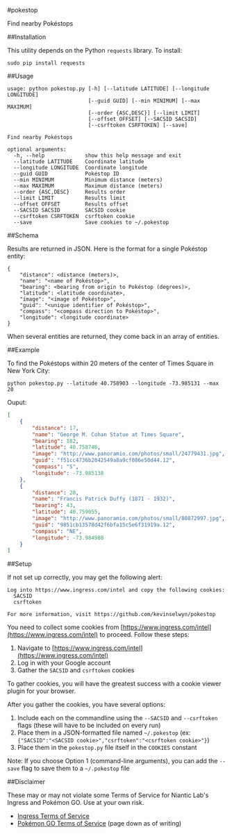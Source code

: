 #pokestop

Find nearby Pokéstops

##Installation

This utility depends on the Python `requests` library. To install:

```
sudo pip install requests
```

##Usage

```
usage: python pokestop.py [-h] [--latitude LATITUDE] [--longitude LONGITUDE]
                          [--guid GUID] [--min MINIMUM] [--max MAXIMUM]
                          [--order {ASC,DESC}] [--limit LIMIT]
                          [--offset OFFSET] [--SACSID SACSID]
                          [--csrftoken CSRFTOKEN] [--save]

Find nearby Pokéstops

optional arguments:
  -h, --help             show this help message and exit
  --latitude LATITUDE    Coordinate latitude
  --longitude LONGITUDE  Coordinate longitude
  --guid GUID            Pokéstop ID
  --min MINIMUM          Minimum distance (meters)
  --max MAXIMUM          Maximum distance (meters)
  --order {ASC,DESC}     Results order
  --limit LIMIT          Results limit
  --offset OFFSET        Results offset
  --SACSID SACSID        SACSID cookie
  --csrftoken CSRFTOKEN  csrftoken cookie
  --save                 Save cookies to ~/.pokestop
```

##Schema

Results are returned in JSON. Here is the format for a single Pokéstop entity:

```
{
    "distance": <distance (meters)>,
    "name": "<name of Pokéstop>",
    "bearing": <bearing from origin to Pokéstop (degrees)>,
    "latitude": <latitude coordinate>,
    "image": "<image of Pokéstop>",
    "guid": "<unique identifier of Pokéstop>",
    "compass": "<compass direction to Pokéstop>",
    "longitude": <longitude coordinate>
}
```

When several entities are returned, they come back in an array of entities.

##Example

To find the Pokéstops within 20 meters of the center of Times Square in New York City:

```
python pokestop.py --latitude 40.758903 --longitude -73.985131 --max 20
```

Ouput:

```json
[
    {
        "distance": 17, 
        "name": "George M. Cohan Statue at Times Square", 
        "bearing": 182, 
        "latitude": 40.758746, 
        "image": "http://www.panoramio.com/photos/small/24779431.jpg", 
        "guid": "f51cc4736b2042549a8a9cf086e50d44.12", 
        "compass": "S", 
        "longitude": -73.985138
    }, 
    {
        "distance": 20, 
        "name": "Francis Patrick Duffy (1871 - 1932)", 
        "bearing": 43, 
        "latitude": 40.759055, 
        "image": "http://www.panoramio.com/photos/small/80872997.jpg", 
        "guid": "9851cb13578d42f6bfa15c5e6f31919a.12", 
        "compass": "NE", 
        "longitude": -73.984988
    }
]
```

##Setup

If not set up correctly, you may get the following alert:

```
Log into https://www.ingress.com/intel and copy the following cookies:
  SACSID
  csrftoken

For more information, visit https://github.com/kevinselwyn/pokestop
```

You need to collect some cookies from [https://www.ingress.com/intel](https://www.ingress.com/intel) to proceed. Follow these steps:

1. Navigate to [https://www.ingress.com/intel](https://www.ingress.com/intel)
2. Log in with your Google account
3. Gather the `SACSID` and `csrftoken` cookies

To gather cookies, you will have the greatest success with a cookie viewer plugin for your browser.

After you gather the cookies, you have several options:

1. Include each on the commandline using the `--SACSID` and `--csrftoken` flags (these will have to be included on every run)
2. Place them in a JSON-formatted file named `~/.pokestop` (ex: `{"SACSID":"<SACSID cookie>","csrftoken":"<csrftoken cookie>"}`)
3. Place them in the `pokestop.py` file itself in the `COOKIES` constant

Note: If you choose Option 1 (command-line arguments), you can add the `--save` flag to save them to a `~/.pokestop` file

##Disclaimer

These may or may not violate some Terms of Service for Niantic Lab's Ingress and Pokémon GO. Use at your own risk.

* [Ingress Terms of Service](https://www.nianticlabs.com/terms)
* [Pokémon GO Terms of Service](https://www.nianticlabs.com/terms/pokemongo/en) (page down as of writing)